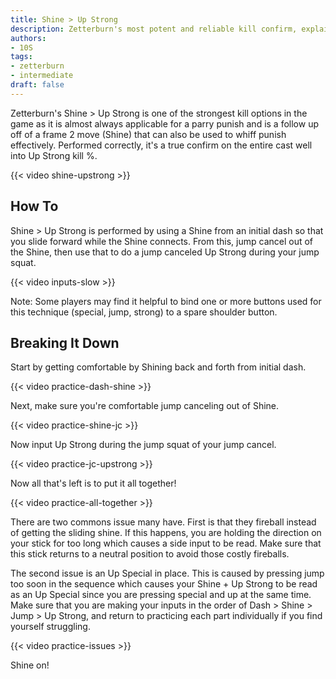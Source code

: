 ```yaml
---
title: Shine > Up Strong
description: Zetterburn's most potent and reliable kill confirm, explained
authors:
- 10S
tags:
- zetterburn
- intermediate
draft: false
---
```


Zetterburn's Shine > Up Strong is one of the strongest kill options in the game as it is almost always applicable for a parry punish and is a follow up off of a frame 2 move (Shine) that can also be used to whiff punish effectively. Performed correctly, it's a true confirm on the entire cast well into Up Strong kill %.

{{< video shine-upstrong >}}

## How To

Shine > Up Strong is performed by using a Shine from an initial dash so that you slide forward while the Shine connects. From this, jump cancel out of the Shine, then use that to do a jump canceled Up Strong during your jump squat.

{{< video inputs-slow >}}

Note: Some players may find it helpful to bind one or more buttons used for this technique (special, jump, strong) to a spare shoulder button.

## Breaking It Down

Start by getting comfortable by Shining back and forth from initial dash.

{{< video practice-dash-shine >}}

Next, make sure you're comfortable jump canceling out of Shine.

{{< video practice-shine-jc >}}

Now input Up Strong during the jump squat of your jump cancel.

{{< video practice-jc-upstrong >}}

Now all that's left is to put it all together!

{{< video practice-all-together >}}

There are two commons issue many have. First is that they fireball instead of getting the sliding shine. If this happens, you are holding the direction on your stick for too long which causes a side input to be read. Make sure that this stick returns to a neutral position to avoid those costly fireballs. 

The second issue is an Up Special in place. This is caused by pressing jump too soon in the sequence which causes your Shine + Up Strong to be read as an Up Special since you are pressing special and up at the same time. Make sure that you are making your inputs in the order of Dash > Shine > Jump > Up Strong, and return to practicing each part individually if you find yourself struggling.

{{< video practice-issues >}}

Shine on!
